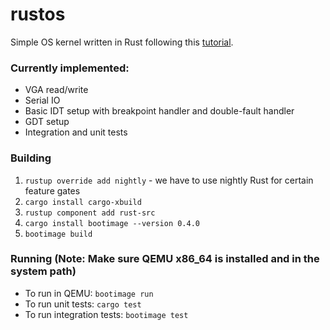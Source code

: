 # rustos
Simple OS kernel written in Rust following this [tutorial](https://os.phil-opp.com/).

### Currently implemented:
* VGA read/write
* Serial IO
* Basic IDT setup with breakpoint handler and double-fault handler
* GDT setup
* Integration and unit tests

### Building
1. `rustup override add nightly` - we have to use nightly Rust for certain feature gates
2. `cargo install cargo-xbuild`
3. `rustup component add rust-src`
4. `cargo install bootimage --version 0.4.0`
5. `bootimage build`

### Running (Note: Make sure QEMU x86_64 is installed and in the system path)
* To run in QEMU: `bootimage run`
* To run unit tests: `cargo test`
* To run integration tests: `bootimage test`
